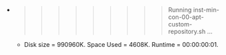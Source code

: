 * >>>>>>>>> Running inst-min-con-00-apt-custom-repository.sh ...
  * Disk size = 990960K. Space Used = 4608K. Runtime = 00:00:00:01.
